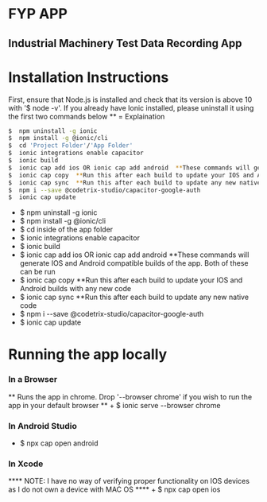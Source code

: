 # FYP APP

## Industrial Machinery Test Data Recording App

# Installation Instructions
First, ensure that Node.js is installed and check that its version is above 10 with '$ node -v'.
If you already have Ionic installed, please uninstall it using the first two commands below
** = Explaination

```bash
$  npm uninstall -g ionic
$  npm install -g @ionic/cli
$  cd 'Project Folder'/'App Folder'
$  ionic integrations enable capacitor
$  ionic build
$  ionic cap add ios OR ionic cap add android  **These commands will generate IOS and Android compatible builds of the app.  Both of these can be run
$  ionic cap copy  **Run this after each build to update your IOS and Android builds with any new code
$  ionic cap sync  **Run this after each build to update any new native code
$  npm i --save @codetrix-studio/capacitor-google-auth
$  ionic cap update
```

+ $  npm uninstall -g ionic
+ $  npm install -g @ionic/cli
+ $  cd inside of the app folder
+ $  ionic integrations enable capacitor
+ $  ionic build
+ $  ionic cap add ios OR ionic cap add android  **These commands will generate IOS and Android compatible builds of the app.  Both of these can be run
+ $  ionic cap copy  **Run this after each build to update your IOS and Android builds with any new code
+ $  ionic cap sync  **Run this after each build to update any new native code
+ $  npm i --save @codetrix-studio/capacitor-google-auth
+ $  ionic cap update

# Running the app locally
<h3>In a Browser</h3>
**  Runs the app in chrome.  Drop '--browser chrome' if you wish to run the app in your default browser  **
+ $  ionic serve --browser chrome

<h3>In Android Studio</h3>

+ $  npx cap open android

<h3>In Xcode</h3>
****  NOTE:  I have no way of verifying proper functionality on IOS devices as I do not own a device with MAC OS  ****
+ $  npx cap open ios
